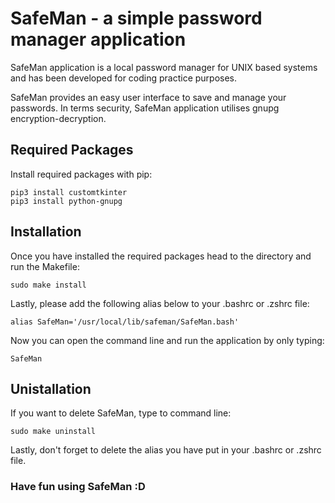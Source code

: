 <h1> SafeMan - a simple password manager application </h1>

SafeMan application is a local password manager for UNIX based systems and has been developed for coding practice purposes. 

SafeMan provides an easy user interface to save and manage your passwords. In terms security, SafeMan application utilises gnupg encryption-decryption.

## Required Packages
Install required packages with pip:
```
pip3 install customtkinter
pip3 install python-gnupg
```

## Installation
Once you have installed the required packages head to the directory and run the Makefile:
```
sudo make install
```
Lastly, please add the following alias below to your .bashrc or .zshrc file:
```
alias SafeMan='/usr/local/lib/safeman/SafeMan.bash'
```
Now you can open the command line and run the application by only typing:
```
SafeMan
```

## Unistallation
If you want to delete SafeMan, type to command line:
```
sudo make uninstall
```
Lastly, don't forget to delete the alias you have put in your .bashrc or .zshrc file.

<h3>Have fun using SafeMan :D</h3>
